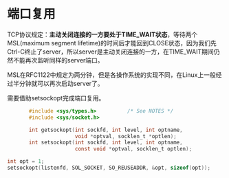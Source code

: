 # 端口复用

TCP协议规定：**主动关闭连接的一方要处于TIME_WAIT状态**，等待两个MSL(maximum segment lifetime)的时间后才能回到CLOSE状态，因为我们先Ctrl-C终止了server，所以server是主动关闭连接的一方，在TIME_WAIT期间仍然不能再次监听同样的server端口。

MSL在RFC1122中规定为两分钟，但是各操作系统的实现不同，在Linux上一般经过半分钟就可以再次启动server了。



需要借助setsockopt完成端口复用。

```c
       #include <sys/types.h>          /* See NOTES */
       #include <sys/socket.h>

       int getsockopt(int sockfd, int level, int optname,
                      void *optval, socklen_t *optlen);
       int setsockopt(int sockfd, int level, int optname,
                      const void *optval, socklen_t optlen);
```



```c
int opt = 1;
setsockopt(listenfd, SOL_SOCKET, SO_REUSEADDR, &opt, sizeof(opt));
```


